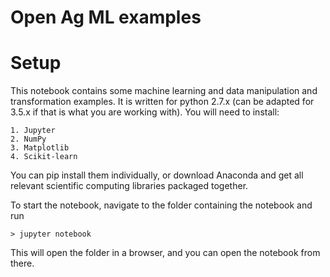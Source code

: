 # Open Ag ML examples

Setup
=====

This notebook contains some machine learning and data manipulation and transformation examples.
It is written for python 2.7.x (can be adapted for 3.5.x if that is what you are working with).  You 
will need to install:

	1. Jupyter
	2. NumPy
	3. Matplotlib
	4. Scikit-learn

You can pip install them individually, or download Anaconda and get all relevant scientific computing
libraries packaged together.

To start the notebook, navigate to the folder containing the notebook and run

	> jupyter notebook

This will open the folder in a browser, and you can open the notebook from there.